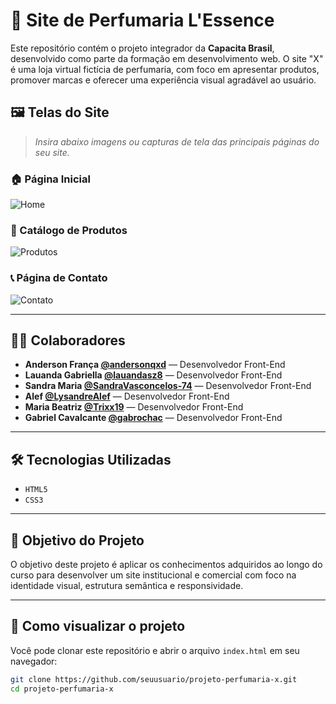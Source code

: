 # 🌸 Site de Perfumaria L'Essence

Este repositório contém o projeto integrador da **Capacita Brasil**, desenvolvido como parte da formação em desenvolvimento web. O site "X" é uma loja virtual fictícia de perfumaria, com foco em apresentar produtos, promover marcas e oferecer uma experiência visual agradável ao usuário.

## 🖼️ Telas do Site

> *Insira abaixo imagens ou capturas de tela das principais páginas do seu site.*

### 🏠 Página Inicial
![Home](./imagens/home.png)

### 🧴 Catálogo de Produtos
![Produtos](./imagens/catalogo.png)

### 📞 Página de Contato
![Contato](./imagens/contato.png)

---

## 👩‍💻 Colaboradores

- **Anderson França    [@andersonqxd](https://github.com/andersonqxd)** — Desenvolvedor Front-End  
- **Lauanda Gabriella  [@lauandasz8](https://github.com/lauandasz8)** — Desenvolvedor Front-End  
- **Sandra Maria [@SandraVasconcelos-74](https://github.com/SandraVasconcelos-74)** — Desenvolvedor Front-End
- **Alef [@LysandreAlef](https://github.com/LysandreAlef)** — Desenvolvedor Front-End  
- **Maria Beatriz [@Trixx19](https://github.com/Trixx19)** — Desenvolvedor Front-End  
- **Gabriel Cavalcante [@gabrochac](https://github.com/gabrochac)** — Desenvolvedor Front-End  

---

## 🛠️ Tecnologias Utilizadas

- `HTML5`
- `CSS3`

---

## 🎯 Objetivo do Projeto

O objetivo deste projeto é aplicar os conhecimentos adquiridos ao longo do curso para desenvolver um site institucional e comercial com foco na identidade visual, estrutura semântica e responsividade.

---

## 📁 Como visualizar o projeto

Você pode clonar este repositório e abrir o arquivo `index.html` em seu navegador:

```bash
git clone https://github.com/seuusuario/projeto-perfumaria-x.git
cd projeto-perfumaria-x
